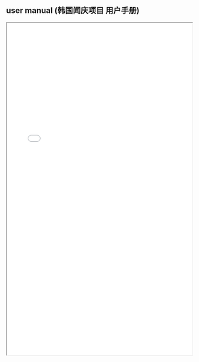 ## user manual (韩国闻庆项目 用户手册)
<div>
<iframe src="./res/韩国闻庆项目案例/user manual (韩国闻庆项目 用户手册).pdf" width="100%" height="900px" >
</iframe>
</div>